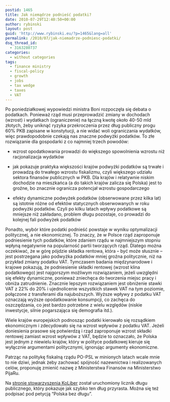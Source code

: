 ```yaml
---
postid: 1465
title: Jak niemądrze podnieść podatki?
date: 2010-07-29T12:40:50+00:00
author: rybinski
layout: post
guid: 'http://www.rybinski.eu/?p=1465&lang=all'
permalink: /2010/07/jak-niemadrze-podniesc-podatki/
dsq_thread_id:
  - 3163280737
categories:
  - without categories
tags:
  - finance ministry
  - fiscal-policy
  - growth
  - jobs
  - tax wedge
  - taxes
  - VAT
---
```

Po poniedziałkowej wypowiedzi ministra Boni rozpoczęła się debata o podatkach. Ponieważ rząd musi przeprowadzić zmiany w dochodach (wzrost) i wydatkach (ograniczenie) na łączną kwotę około 40-50 mld złotych, żeby uniknąć ryzyka przekroczenia przez dług publiczny progu 60% PKB zapisane w konstytucji, a nie widać woli ograniczania wydatków, więc prawdopodobnie czekają nas znaczne podwyżki podatków. To złe rozwiązanie dla gospodarki z co najmniej trzech powodów:

- wzrost opodatkowania prowadzi do większego spowolnienia wzrostu niż racjonalizacja wydatków

- jak pokazuje praktyka większości krajów podwyżki podatków są trwałe i prowadzą do trwałego wzrostu fiskalizmu, czyli większego udziału sektora finansów publicznych w PKB. Dla krajów i relatywnie niskim dochodzie na mieszkańca (a do takich krajów zalicza się Polska) jest to groźne, bo znacznie ogranicza potencjał wzrostu gospodarczego

- efekty dynamiczne podwyżek podatków (obserwowane przez kilka lat) są istotnie różne od efektów statycznych obserwowanych w roku podwyżki podatków. Czyli po kilku latach wpływy podatkowe są mniejsze niż zakładano, problem długu pozostaje, co prowadzi do kolejnej fali podwyżek podatków

<!--more-->

Ponadto, wybór które podatki podnieść powstaje w wyniku optymalizacji politycznej, a nie ekonomicznej. To znaczy, że w Polsce rząd zaproponuje podniesienie tych podatków, które zdaniem rządu w najmniejszym stopniu wpłyną negatywnie na popularność partii tworzących rząd. Dlatego można oczekiwać, że w górę pójdzie składka rentowa, która – być może słusznie – jest postrzegana jako podwyżka podatków mniej groźna politycznie, niż na przykład zmiany podatku VAT. Tymczasem badania międzynarodowe i krajowe pokazują, że podniesienie składki rentowej (wzrost klina podatkowego) jest najgorszym możliwym rozwiązaniem, jeżeli uwzględni się efekty dynamiczne, ponieważ zniechęca do tworzenia miejsc pracy i obniża zatrudnienie. Znacznie lepszym rozwiązaniem jest obniżenie stawki VAT z 22% do 20% i ujednolicenie wszystkich stawek VAT na tym poziomie, połączone z transferami dla najuboższych. Wyższe wpływy z podatku VAT oznaczają wyższe opodatkowanie konsumpcji, co zachęca do oszczędzania, co jest bardzo potrzebne z wielu względów (niskie inwestycje, silnie pogarszająca się demografia itd.).

Wiele krajów europejskich podnosząc podatki kierowało się rozsądkiem ekonomicznym i zdecydowało się na wzrost wpływów z podatku VAT. Jeżeli doniesienia prasowe się potwierdzą i rząd zaproponuje wzrost składki rentowej zamiast wzrost wpływów z VAT, będzie to oznaczało, że Polska jest jednym z niewielu krajów, który w polityce podatkowej kieruje się wyłącznie argumentami politycznymi, ignorując argumenty ekonomiczne.

Patrząc na politykę fiskalną rządu PO-PSL w minionych latach wcale mnie to nie dziwi, jednak żeby zachować spójność nazewnictwa i realizowanych celów, proponuję zmienić nazwę z Ministerstwa Finansów na Ministerstwo PijaRu.

Na [stronie stowarzyszenia KoLiber](http://www.dlug.koliber.org/) został uruchomiony licznik długu publicznego, który pokazuje jak szybko ten dług przyrasta. Można się też podpisać pod petycją “Polska bez długu”.
